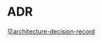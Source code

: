 # ADR

见[architecture-decision-record](https://github.com/joelparkerhenderson/architecture-decision-record)